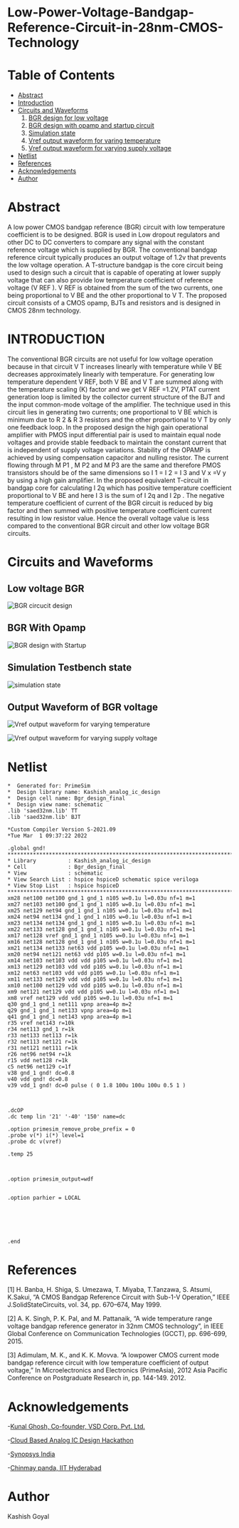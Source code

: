 # Low-Power-Voltage-Bandgap-Reference-Circuit-in-28nm-CMOS-Technology

# Table of Contents
- [Abstract](https://github.com/kgkashish/Low-Power-Voltage-Bandgap-Reference-Circuit-in-28nm-CMOS-Technology/blob/main/README.md#abstract)
- [Introduction](https://github.com/kgkashish/Low-Power-Voltage-Bandgap-Reference-Circuit-in-28nm-CMOS-Technology/blob/main/README.md#introduction)
- [Circuits and Waveforms](https://github.com/kgkashish/Low-Power-Voltage-Bandgap-Reference-Circuit-in-28nm-CMOS-Technology/blob/main/README.md#circuits-and-waveforms)
  1. [BGR design for low voltage](https://github.com/kgkashish/Low-Power-Voltage-Bandgap-Reference-Circuit-in-28nm-CMOS-Technology/blob/main/README.md#BGR)
  2. [BGR design with opamp and startup circuit](https://github.com/kgkashish/Low-Power-Voltage-Bandgap-Reference-Circuit-in-28nm-CMOS-Technology/blob/main/README.md#BGR_With_Opamp)
  3. [Simulation state](https://github.com/kgkashish/Low-Power-Voltage-Bandgap-Reference-Circuit-in-28nm-CMOS-Technology/blob/main/README.md#Simulation_Testbench_state)
  4. [Vref output waveform for varing temperature](https://github.com/kgkashish/Low-Power-Voltage-Bandgap-Reference-Circuit-in-28nm-CMOS-Technology/blob/main/README.md#Output_Waveform_of_BGR_voltage)
  5. [Vref output waveform for varying supply voltage](https://github.com/kgkashish/Low-Power-Voltage-Bandgap-Reference-Circuit-in-28nm-CMOS-Technology/blob/main/README.md#Output_Waveform_of_BGR_voltage)
- [Netlist](https://github.com/kgkashish/Low-Power-Voltage-Bandgap-Reference-Circuit-in-28nm-CMOS-Technology/blob/main/README.md#Netlist)
- [References](https://github.com/kgkashish/Low-Power-Voltage-Bandgap-Reference-Circuit-in-28nm-CMOS-Technology/blob/main/README.md#references)
- [Acknowledgements](https://github.com/laptopcomputermistri/Nikhil/blob/main/README.md#acknowledgements)
- [Author](https://github.com/kgkashish/Low-Power-Voltage-Bandgap-Reference-Circuit-in-28nm-CMOS-Technology/blob/main/README.md#author)

# Abstract
A low power CMOS bandgap reference (BGR) circuit with low temperature coefficient is to be designed. BGR is used in Low dropout regulators and other DC to DC converters to compare any signal with the constant reference voltage which is supplied by BGR. The conventional bandgap reference circuit typically produces an output voltage of 1.2v that prevents the low voltage operation. A T-structure bandgap is the core circuit being used to design such a circuit that is capable of operating at lower supply voltage that can also provide low temperature coefficient of reference voltage (V REF ). V REF is obtained from the sum of the two currents, one being proportional to V BE and the other proportional to V T. The proposed circuit consists of a CMOS opamp, BJTs and resistors and is designed in CMOS 28nm technology.

# INTRODUCTION
The conventional BGR circuits are not useful for low voltage operation because in that circuit V T increases linearly with temperature while V BE decreases approximately linearly with temperature. For generating low temperature dependent V REF, both V BE and V T are summed along with the temperature scaling (K) factor and we get V REF =1.2V, PTAT current generation loop is limited by the collector current structure of the BJT and the input common-mode voltage of the
amplifier. The technique used in this circuit lies in generating two currents; one proportional to V BE which is minimum due to R 2 & R 3 resistors and the other proportional to V T by only one feedback loop. In the proposed design the high gain operational amplifier with PMOS input differential pair is used to maintain equal node voltages and provide stable feedback to maintain the constant current that is independent of supply voltage variations. Stability of the OPAMP is
achieved by using compensation capacitor and nulling resistor. The current flowing through M P1 , M P2 and M P3 are the same and therefore PMOS transistors should be of the same dimensions so I 1 = I 2 = I 3 and V x =V y by using a high gain amplifier. In the proposed equivalent T-circuit in bandgap core for calculating I 2q which has positive temperature coefficient proportional to V BE and here I 3 is the sum of I 2q and I 2p . The negative temperature coefficient of current of the BGR circuit is reduced by big factor and then summed with positive temperature coefficient current resulting in low resistor value. Hence the overall voltage
value is less compared to the conventional BGR circuit and other low voltage BGR circuits.

# Circuits and Waveforms
## Low voltage BGR
![BGR circucit design](https://github.com/kgkashish/Low-Power-Voltage-Bandgap-Reference-Circuit-in-28nm-CMOS-Technology/blob/main/bgr_schematic_low_voltage.png)

## BGR With Opamp
![BGR design with Startup](https://github.com/kgkashish/Low-Power-Voltage-Bandgap-Reference-Circuit-in-28nm-CMOS-Technology/blob/main/bgr_with_opamp_schematic.png)

## Simulation Testbench state
![simulation state](https://github.com/kgkashish/Low-Power-Voltage-Bandgap-Reference-Circuit-in-28nm-CMOS-Technology/blob/main/simulation_state.png)

## Output Waveform of BGR voltage
![Vref output waveform for varying temperature](https://github.com/kgkashish/Low-Power-Voltage-Bandgap-Reference-Circuit-in-28nm-CMOS-Technology/blob/main/vref%20vs%20supply.png)

![Vref output waveform for varying supply voltage](https://github.com/kgkashish/Low-Power-Voltage-Bandgap-Reference-Circuit-in-28nm-CMOS-Technology/blob/main/vref%20vs%20temp.png)

# Netlist
```
*  Generated for: PrimeSim
*  Design library name: Kashish_analog_ic_design
*  Design cell name: Bgr_design_final
*  Design view name: schematic
.lib 'saed32nm.lib' TT
.lib 'saed32nm.lib' BJT

*Custom Compiler Version S-2021.09
*Tue Mar  1 09:37:22 2022

.global gnd!
********************************************************************************
* Library          : Kashish_analog_ic_design
* Cell             : Bgr_design_final
* View             : schematic
* View Search List : hspice hspiceD schematic spice veriloga
* View Stop List   : hspice hspiceD
********************************************************************************
xm28 net100 net100 gnd_1 gnd_1 n105 w=0.1u l=0.03u nf=1 m=1
xm27 net103 net100 gnd_1 gnd_1 n105 w=0.1u l=0.03u nf=1 m=1
xm25 net129 net94 gnd_1 gnd_1 n105 w=0.1u l=0.03u nf=1 m=1
xm24 net94 net134 gnd_1 gnd_1 n105 w=0.1u l=0.03u nf=1 m=1
xm23 net134 net134 gnd_1 gnd_1 n105 w=0.1u l=0.03u nf=1 m=1
xm22 net133 net128 gnd_1 gnd_1 n105 w=0.1u l=0.03u nf=1 m=1
xm17 net128 vref gnd_1 gnd_1 n105 w=0.1u l=0.03u nf=1 m=1
xm16 net128 net128 gnd_1 gnd_1 n105 w=0.1u l=0.03u nf=1 m=1
xm21 net134 net133 net63 vdd p105 w=0.1u l=0.03u nf=1 m=1
xm20 net94 net121 net63 vdd p105 w=0.1u l=0.03u nf=1 m=1
xm14 net103 net103 vdd vdd p105 w=0.1u l=0.03u nf=1 m=1
xm13 net129 net103 vdd vdd p105 w=0.1u l=0.03u nf=1 m=1
xm12 net63 net103 vdd vdd p105 w=0.1u l=0.03u nf=1 m=1
xm11 net133 net129 vdd vdd p105 w=0.1u l=0.03u nf=1 m=1
xm10 net100 net129 vdd vdd p105 w=0.1u l=0.03u nf=1 m=1
xm9 net121 net129 vdd vdd p105 w=0.1u l=0.03u nf=1 m=1
xm8 vref net129 vdd vdd p105 w=0.1u l=0.03u nf=1 m=1
q30 gnd_1 gnd_1 net111 vpnp area=4p m=2
q29 gnd_1 gnd_1 net133 vpnp area=4p m=1
q41 gnd_1 gnd_1 net143 vpnp area=4p m=1
r35 vref net143 r=10k
r34 net113 gnd_1 r=1k
r33 net133 net113 r=1k
r32 net113 net121 r=1k
r31 net121 net111 r=1k
r26 net96 net94 r=1k
r15 vdd net128 r=1k
c5 net96 net129 c=1f
v38 gnd_1 gnd! dc=0.8
v40 vdd gnd! dc=0.8
v39 vdd_1 gnd! dc=0 pulse ( 0 1.8 100u 100u 100u 0.5 1 )



.dcOP
.dc temp lin '21' '-40' '150' name=dc

.option primesim_remove_probe_prefix = 0
.probe v(*) i(*) level=1
.probe dc v(vref)

.temp 25



.option primesim_output=wdf


.option parhier = LOCAL






.end
```

# References

[1] H. Banba, H. Shiga, S. Umezawa, T. Miyaba, T.Tanzawa, S. Atsumi, K.Sakui, “A CMOS Bandgap Reference Circuit with Sub-1-V Operation,” IEEE J.SolidStateCircuits, vol. 34, pp. 670–674, May 1999.

[2] A. K. Singh, P. K. Pal, and M. Pattanaik, “A wide temperature range voltage bandgap reference generator in 32nm CMOS technology”, in IEEE Global Conference
on Communication Technologies (GCCT), pp. 696-699, 2015.

[3] Adimulam, M. K., and K. K. Movva. ”A lowpower CMOS current mode bandgap reference circuit with low temperature coefficient of output voltage,” In Microelectronics and Electronics (PrimeAsia), 2012 Asia Pacific Conference on Postgraduate Research in, pp. 144-149. 2012.

# Acknowledgements

-[Kunal Ghosh, Co-founder, VSD Corp. Pvt. Ltd.](https://www.iith.ac.in/events/2022/02/15/Cloud-Based-Analog-IC-Design-Hackathon/)

-[Cloud Based Analog IC Design Hackathon](https://www.iith.ac.in/events/2022/02/15/Cloud-Based-Analog-IC-Design-Hackathon/')

-[Synopsys India](https://www.iith.ac.in/events/2022/02/15/Cloud-Based-Analog-IC-Design-Hackathon/')

-[Chinmay panda, IIT Hyderabad](https://www.iith.ac.in/events/2022/02/15/Cloud-Based-Analog-IC-Design-Hackathon/')

# Author
Kashish Goyal
